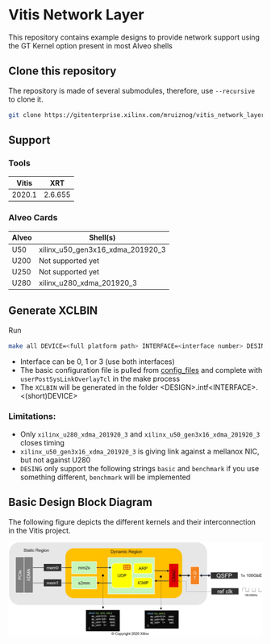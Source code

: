 # Vitis Network Layer

This repository contains example designs to provide network support using the GT Kernel option present in most Alveo shells

## Clone this repository

The repository is made of several submodules, therefore, use `--recursive` to clone it.

```sh
git clone https://gitenterprise.xilinx.com/mruiznog/vitis_network_layer.git --recursive
```

## Support

### Tools

| Vitis  | XRT       |
|--------|-----------|
| 2020.1 | 2.6.655   |

### Alveo Cards

| Alveo | Shell(s) |
|-------|----------|
| U50   | xilinx_u50_gen3x16_xdma_201920_3 |
| U200  | Not supported yet |
| U250  | Not supported yet |
| U280  | xilinx_u280_xdma_201920_3 |


## Generate XCLBIN

Run 
```sh
make all DEVICE=<full platform path> INTERFACE=<interface number> DESING=<design name>
```

* Interface can be 0, 1 or 3 (use both interfaces)
* The basic configuration file is pulled from [config_files](config_files) and complete with `userPostSysLinkOverlayTcl` in the make process
* The `XCLBIN` will be generated in the folder \<DESIGN\>.intf\<INTERFACE\>.\<(short)DEVICE\>

### Limitations: 

- Only `xilinx_u280_xdma_201920_3` and `xilinx_u50_gen3x16_xdma_201920_3` closes timing
- `xilinx_u50_gen3x16_xdma_201920_3` is giving link against a mellanox NIC, but not against U280
- `DESING` only support the following strings `basic` and `benchmark` if you use something different, `benchmark` will be implemented


## Basic Design Block Diagram

The following figure depicts the different kernels and their interconnection in the Vitis project.

![](img/udp_network_basic.jpg)
